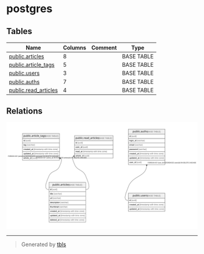# postgres

## Tables

| Name | Columns | Comment | Type |
| ---- | ------- | ------- | ---- |
| [public.articles](public.articles.md) | 8 |  | BASE TABLE |
| [public.article_tags](public.article_tags.md) | 5 |  | BASE TABLE |
| [public.users](public.users.md) | 3 |  | BASE TABLE |
| [public.auths](public.auths.md) | 7 |  | BASE TABLE |
| [public.read_articles](public.read_articles.md) | 4 |  | BASE TABLE |

## Relations

![er](schema.svg)

---

> Generated by [tbls](https://github.com/k1LoW/tbls)
